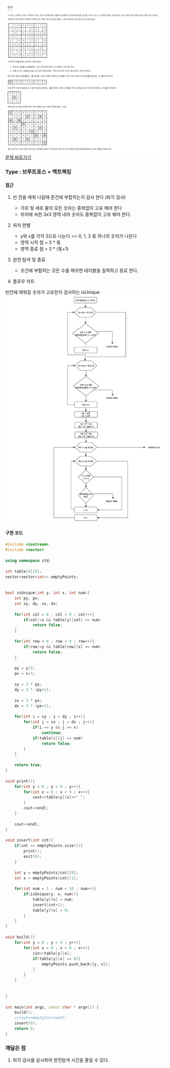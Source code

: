 ![Problem](https://raw.githubusercontent.com/seongjinkime/problem-solving/master/images/2580.png)
[문제 바로가기](https://www.acmicpc.net/problem/2580)
### Type : 브루트포스 + 백트랙킹

#### 접근
1. 빈 칸을 채워 나갈때 존건에 부합하는지 검사 한다 (퇴각 검사)
    - 가로 및 세로 줄의 모든 숫자는 중복없이 고유 해야 한다
    - 위치에 속한 3x3 영역 내의 숫자도 중복없이 고유 해야 한다.

2. 위치 판별  
    - y와 x를 각각 3으로 나눈다 => 0, 1, 2 중 하나의 숫자가 나온다
    - 영역 시작 점 = 3 * 몫
    - 영역 종료 점 = 3 * (몫+1)  

3. 완전 탐색 및 종료  
    - 조건에 부합하는 모든 수를 채우면 테이블을 출력하고 종료 한다.  


3. 플로우 차트  

빈칸에 채워질 숫자가 고유한지 검사하는 isUnique  
![Problem](https://raw.githubusercontent.com/seongjinkime/problem-solving/master/images/2580_isUnique.png)



#### 구현 코드



```cpp
#include <iostream>
#include <vector>

using namespace std;

int table[9][9];
vector<vector<int>> emptyPoints;


bool isUnique(int y, int x, int num){
    int py, px;
    int sy, dy, sx, dx;

    for(int col = 0 ; col < 9 ; col++){
        if(col!=x && table[y][col] == num)
            return false;
    }

    for(int row = 0 ; row < 9 ; row++){
        if(row!=y && table[row][x] == num)
            return false;
    }

    py = y/3;
    px = x/3;

    sy = 3 * py;
    dy = 3 * (py+1);

    sx = 3 * px;
    dx = 3 * (px+1);

    for(int i = sy ; i < dy ; i++){
        for(int j = sx ; j < dx ; j++){
            if(i == y && j == x)
                continue;
            if(table[i][j] == num)
                return false;
        }
    }

    return true;
}

void print(){
    for(int y = 0 ; y < 9 ; y++){
        for(int x = 0 ; x < 9 ; x++){
            cout<<table[y][x]<<" ";
        }
        cout<<endl;
    }

    cout<<endl;
}

void insert(int cnt){
    if(cnt == emptyPoints.size()){
        print();
        exit(0);
    }

    int y = emptyPoints[cnt][0];
    int x = emptyPoints[cnt][1];

    for(int num = 1 ; num < 10 ; num++){
        if(isUnique(y, x, num)){
            table[y][x] = num;
            insert(cnt+1);
            table[y][x] = 0;
        }
    }
}

void build(){
    for(int y = 0 ; y < 9 ; y++){
        for(int x = 0 ; x < 9 ; x++){
            cin>>table[y][x];
            if(table[y][x] == 0){
                emptyPoints.push_back({y, x});
            }
        }
    }


}

int main(int argc, const char * argv[]) {
    build();
    //cout<<emptyCnt<<endl;
    insert(0);
    return 0;
}


```

### 깨달은 점
1. 퇴각 검사를 실시하여 완전탐색 시간을 줄일 수 있다.  
